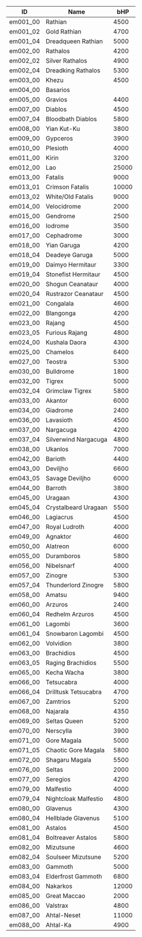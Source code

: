 
|ID|Name|bHP|
|-|-|-|
em001_00 | Rathian | 4500
em001_02 | Gold Rathian | 4700
em001_04 | Dreadqueen Rathian | 5000
em002_00 | Rathalos | 4200
em002_02 | Silver Rathalos | 4900
em002_04 | Dreadking Rathalos|5300
em003_00 | Khezu|4500
em004_00 | Basarios
em005_00 | Gravios|4400
em007_00 | Diablos | 4500
em007_04 | Bloodbath Diablos|5800
em008_00 | Yian Kut-Ku | 3800
em009_00 | Gypceros | 3900
em010_00 | Plesioth |4000
em011_00 | Kirin| 3200
em012_00 | Lao | 25000
em013_00 | Fatalis | 9000
em013_01 | Crimson Fatalis | 10000
em013_02 | White/Old Fatalis | 9000
em014_00 | Velocidrome | 2000
em015_00 | Gendrome | 2500
em016_00 | Iodrome | 3500
em017_00 | Cephadrome | 3000
em018_00 | Yian Garuga|4200
em018_04 | Deadeye Garuga|5000
em019_00 | Daimyo Hermitaur | 3300
em019_04 | Stonefist Hermitaur|4500
em020_00 | Shogun Ceanataur|4000
em020_04 | Rustrazor Ceanataur|4500
em021_00 | Congalala|4600
em022_00 | Blangonga|4200
em023_00 | Rajang |4500
em023_05 | Furious Rajang|4800
em024_00 | Kushala Daora|4300
em025_00 | Chamelos|6400
em027_00 | Teostra|5300
em030_00 | Bulldrome | 1800
em032_00 | Tigrex|5000
em032_04 | Grimclaw Tigrex|5800
em033_00 | Akantor|6000
em034_00 | Giadrome|2400
em036_00 | Lavasioth |4500
em037_00 | Nargacuga|4200
em037_04 | Silverwind Nargacuga|4800
em038_00 | Ukanlos|7000
em042_00 | Barioth |4400
em043_00 | Deviljho|6600
em043_05 | Savage Deviljho|6000
em044_00 | Barroth |3800
em045_00 | Uragaan|4300
em045_04 | Crystalbeard Uragaan|5500
em046_00 | Lagiacrus|4500
em047_00 | Royal Ludroth |4000
em049_00 | Agnaktor|4600
em050_00 | Alatreon |6000
em055_00 | Duramboros|5800
em056_00 | Nibelsnarf|4000
em057_00 | Zinogre|5300
em057_04 | Thunderlord Zinogre|5800
em058_00 | Amatsu|9400
em060_00 | Arzuros|2400
em060_04 | Redhelm Arzuros|4500
em061_00 | Lagombi |3600
em061_04 | Snowbaron Lagombi|4500
em062_00 | Volvidion |3800
em063_00 | Brachidios |4500
em063_05 | Raging Brachidios|5500
em065_00 | Kecha Wacha|3800
em066_00 | Tetsucabra|4000
em066_04 | Drilltusk Tetsucabra|4700
em067_00 | Zamtrios |5200
em068_00 | Najarala|4350
em069_00 | Seltas Queen|5200
em070_00 | Nerscylla|3900
em071_00 | Gore Magala|5000
em071_05 | Chaotic Gore Magala|5800
em072_00 | Shagaru Magala|5500
em076_00 | Seltas | 2000
em077_00 | Seregios|4200
em079_00 | Malfestio |4000
em079_04 | Nightcloak Malfestio |4800
em080_00 | Glavenus|4300
em080_04 | Hellblade Glavenus|5100
em081_00 | Astalos |4500
em081_04 | Boltreaver Astalos|5800
em082_00 | Mizutsune |4600
em082_04 | Soulseer Mizutsune |5200
em083_00 | Gammoth |5000
em083_04 | Elderfrost Gammoth |6800
em084_00 | Nakarkos|12000
em085_00 | Great Maccao | 2000
em086_00 | Valstrax|4800
em087_00 | Ahtal-Neset|11000
em088_00 | Ahtal-Ka|4900